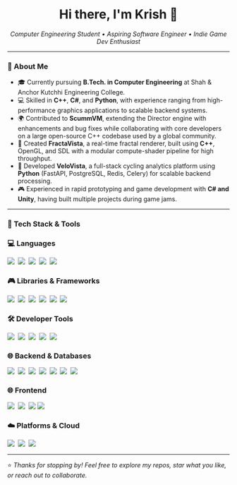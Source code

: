<h1 align="center">Hi there, I'm Krish 👋</h1>

<p align="center">
  <em>Computer Engineering Student • Aspiring Software Engineer • Indie Game Dev Enthusiast</em>
</p>

---

### 🧠 About Me

- 🎓 Currently pursuing **B.Tech. in Computer Engineering** at Shah & Anchor Kutchhi Engineering College.  
- 💻 Skilled in **C++**, **C#**, and **Python**, with experience ranging from high-performance graphics applications to scalable backend systems.  
- 🌍 Contributed to **ScummVM**, extending the Director engine with enhancements and bug fixes while collaborating with core developers on a large open-source C++ codebase used by a global community.  
- 🌌 Created **FractaVista**, a real-time fractal renderer, built using **C++**, OpenGL, and SDL with a modular compute-shader pipeline for high throughput.  
- 🚀 Developed **VeloVista**, a full-stack cycling analytics platform using **Python** (FastAPI, PostgreSQL, Redis, Celery) for scalable backend processing.  
- 🎮 Experienced in rapid prototyping and game development with **C# and Unity**, having built multiple projects during game jams.  

---

### 🔧 Tech Stack & Tools

### 💻 Languages

<img src="https://img.shields.io/badge/C-00A9E8?style=for-the-badge&logo=c&logoColor=white" />&nbsp;
<img src="https://img.shields.io/badge/C%2B%2B-007CF8?style=for-the-badge&logo=c%2B%2B&logoColor=white" />&nbsp;
<img src="https://img.shields.io/badge/C%23-9457EB?style=for-the-badge&logo=c-sharp&logoColor=white" />&nbsp;
<img src="https://img.shields.io/badge/Python-FFDE0A?style=for-the-badge&logo=python&logoColor=black" />&nbsp;
<img src="https://img.shields.io/badge/SQL-08D9D6?style=for-the-badge&logo=mysql&logoColor=black" />

### 🎮 Libraries & Frameworks

<img src="https://img.shields.io/badge/Unity-222c36?style=for-the-badge&logo=unity&logoColor=white" />&nbsp;
<img src="https://img.shields.io/badge/OpenGL-58C4DC?style=for-the-badge&logo=opengl&logoColor=black" />&nbsp;
<img src="https://img.shields.io/badge/SDL-FF2400?style=for-the-badge&logo=sdl&logoColor=white" />&nbsp;
<img src="https://img.shields.io/badge/SFML-7FFF00?style=for-the-badge&logo=sfml&logoColor=black" />&nbsp;
<img src="https://img.shields.io/badge/ImGui-4B0082?style=for-the-badge&logo=github&logoColor=white" />&nbsp;
<img src="https://img.shields.io/badge/Google%20Test-42A5F5?style=for-the-badge&logo=google&logoColor=white" />

### 🛠️ Developer Tools

<img src="https://img.shields.io/badge/Git-FF4500?style=for-the-badge&logo=git&logoColor=white" />&nbsp;
<img src="https://img.shields.io/badge/CMake-067699?style=for-the-badge&logo=cmake&logoColor=white" />&nbsp;
<img src="https://img.shields.io/badge/Visual%20Studio-8F00FF?style=for-the-badge&logo=visualstudio&logoColor=white" />&nbsp;
<img src="https://img.shields.io/badge/GDB-DC143C?style=for-the-badge&logo=gnu&logoColor=white" />&nbsp;
<img src="https://img.shields.io/badge/Docker-1D9BF0?style=for-the-badge&logo=docker&logoColor=white" />

### 🌐 Backend & Databases

<img src="https://img.shields.io/badge/FastAPI-00C2A8?style=for-the-badge&logo=fastapi&logoColor=black" />&nbsp;
<img src="https://img.shields.io/badge/Flask-40939B?style=for-the-badge&logo=flask&logoColor=black" />&nbsp;
<img src="https://img.shields.io/badge/Celery-40F99B?style=for-the-badge&logo=celery&logoColor=black" />&nbsp;
<img src="https://img.shields.io/badge/Redis-FF3131?style=for-the-badge&logo=redis&logoColor=white" />&nbsp;
<img src="https://img.shields.io/badge/PostgreSQL-3367D6?style=for-the-badge&logo=postgresql&logoColor=white" />&nbsp;
<img src="https://img.shields.io/badge/MySQL-FFAA00?style=for-the-badge&logo=mysql&logoColor=black" />&nbsp;
<img src="https://img.shields.io/badge/SQLAlchemy-E52B50?style=for-the-badge&logo=sqlalchemy&logoColor=white" />

### 🌐 Frontend

<img src="https://img.shields.io/badge/HTML5-FF5733?style=for-the-badge&logo=html5&logoColor=white" />&nbsp;
<img src="https://img.shields.io/badge/CSS3-2965f1?style=for-the-badge&logo=css3&logoColor=white" />&nbsp;
<img src="https://img.shields.io/badge/Tailwind_CSS-38BDF8?style=for-the-badge&logo=tailwindcss&logoColor=black" />
<img src="https://img.shields.io/badge/Astro-BC52EE?style=for-the-badge&logo=astro&logoColor=white" />

### ☁️ Platforms & Cloud

<img src="https://img.shields.io/badge/Windows-00BFFF?style=for-the-badge&logo=windows11&logoColor=white" />&nbsp;
<img src="https://img.shields.io/badge/Linux-FFEE00?style=for-the-badge&logo=linux&logoColor=black" />&nbsp;
<img src="https://img.shields.io/badge/Amazon_AWS-FF9900?style=for-the-badge&logo=amazonaws&logoColor=black" />

---

⭐ *Thanks for stopping by! Feel free to explore my repos, star what you like, or reach out to collaborate.*
